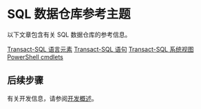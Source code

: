 <properties
   pageTitle="SQL 数据仓库参考主题 | Azure"
   description="SQL 数据仓库的参考内容链接。"
   services="sql-data-warehouse"
   documentationCenter="NA"
   authors="barbkess"
   manager="jhubbard"
   editor=""/>

<tags
   ms.service="sql-data-warehouse"
   ms.devlang="NA"
   ms.topic="article"
   ms.tgt_pltfrm="NA"
   ms.workload="data-services"
   ms.date="10/31/2016"
   wacn.date="12/19/2016"
   ms.author="barbkess;sonyama"/>

# SQL 数据仓库参考主题

以下文章包含有关 SQL 数据仓库的参考信息。

[Transact-SQL 语言元素][]
[Transact-SQL 语句][]
[Transact-SQL 系统视图][]
[PowerShell cmdlets][]

## 后续步骤
有关开发信息，请参阅[开发概述][]。

<!--Image references-->

<!--Article references-->
[开发概述]: /documentation/articles/sql-data-warehouse-overview-develop/
[Transact-SQL 语言元素]: /documentation/articles/sql-data-warehouse-reference-tsql-language-elements/
[Transact-SQL 语句]: /documentation/articles/sql-data-warehouse-reference-tsql-statements/
[Transact-SQL 系统视图]: /documentation/articles/sql-data-warehouse-reference-tsql-system-views/
[PowerShell cmdlets]: /documentation/articles/sql-data-warehouse-reference-powershell-cmdlets/


<!--MSDN references-->

<!---HONumber=Mooncake_1212_2016-->